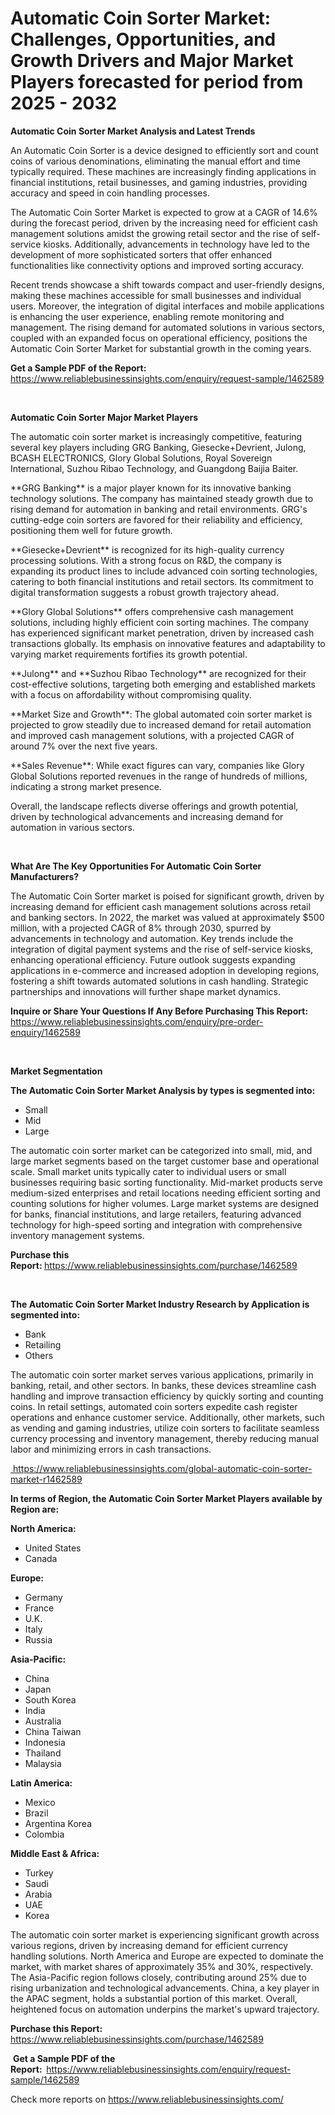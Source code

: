 <p><h1>Automatic Coin Sorter Market: Challenges, Opportunities, and Growth Drivers and Major Market Players forecasted for period from 2025 - 2032</h1></p><p><strong>Automatic Coin Sorter Market Analysis and Latest Trends</strong></p>
<p><p>An Automatic Coin Sorter is a device designed to efficiently sort and count coins of various denominations, eliminating the manual effort and time typically required. These machines are increasingly finding applications in financial institutions, retail businesses, and gaming industries, providing accuracy and speed in coin handling processes.</p><p>The Automatic Coin Sorter Market is expected to grow at a CAGR of 14.6% during the forecast period, driven by the increasing need for efficient cash management solutions amidst the growing retail sector and the rise of self-service kiosks. Additionally, advancements in technology have led to the development of more sophisticated sorters that offer enhanced functionalities like connectivity options and improved sorting accuracy. </p><p>Recent trends showcase a shift towards compact and user-friendly designs, making these machines accessible for small businesses and individual users. Moreover, the integration of digital interfaces and mobile applications is enhancing the user experience, enabling remote monitoring and management. The rising demand for automated solutions in various sectors, coupled with an expanded focus on operational efficiency, positions the Automatic Coin Sorter Market for substantial growth in the coming years.</p></p>
<p><strong>Get a Sample PDF of the Report:&nbsp;</strong> <a href="https://www.reliablebusinessinsights.com/enquiry/request-sample/1462589?utm_campaign=2840&utm_medium=2&utm_source=Github&utm_content=ia&utm_term=09042025&utm_id=automatic-coin-sorter">https://www.reliablebusinessinsights.com/enquiry/request-sample/1462589</a></p>
<p>&nbsp;</p>
<p><strong>Automatic Coin Sorter Major Market Players</strong></p>
<p><p>The automatic coin sorter market is increasingly competitive, featuring several key players including GRG Banking, Giesecke+Devrient, Julong, BCASH ELECTRONICS, Glory Global Solutions, Royal Sovereign International, Suzhou Ribao Technology, and Guangdong Baijia Baiter.</p><p>**GRG Banking** is a major player known for its innovative banking technology solutions. The company has maintained steady growth due to rising demand for automation in banking and retail environments. GRG's cutting-edge coin sorters are favored for their reliability and efficiency, positioning them well for future growth.</p><p>**Giesecke+Devrient** is recognized for its high-quality currency processing solutions. With a strong focus on R&D, the company is expanding its product lines to include advanced coin sorting technologies, catering to both financial institutions and retail sectors. Its commitment to digital transformation suggests a robust growth trajectory ahead.</p><p>**Glory Global Solutions** offers comprehensive cash management solutions, including highly efficient coin sorting machines. The company has experienced significant market penetration, driven by increased cash transactions globally. Its emphasis on innovative features and adaptability to varying market requirements fortifies its growth potential.</p><p>**Julong** and **Suzhou Ribao Technology** are recognized for their cost-effective solutions, targeting both emerging and established markets with a focus on affordability without compromising quality.</p><p>**Market Size and Growth**: The global automated coin sorter market is projected to grow steadily due to increased demand for retail automation and improved cash management solutions, with a projected CAGR of around 7% over the next five years.</p><p>**Sales Revenue**: While exact figures can vary, companies like Glory Global Solutions reported revenues in the range of hundreds of millions, indicating a strong market presence.</p><p>Overall, the landscape reflects diverse offerings and growth potential, driven by technological advancements and increasing demand for automation in various sectors.</p></p>
<p>&nbsp;</p>
<p><strong>What Are The Key Opportunities For Automatic Coin Sorter Manufacturers?</strong></p>
<p><p>The Automatic Coin Sorter market is poised for significant growth, driven by increasing demand for efficient cash management solutions across retail and banking sectors. In 2022, the market was valued at approximately $500 million, with a projected CAGR of 8% through 2030, spurred by advancements in technology and automation. Key trends include the integration of digital payment systems and the rise of self-service kiosks, enhancing operational efficiency. Future outlook suggests expanding applications in e-commerce and increased adoption in developing regions, fostering a shift towards automated solutions in cash handling. Strategic partnerships and innovations will further shape market dynamics.</p></p>
<p><strong>Inquire or Share Your Questions If Any Before Purchasing This Report:</strong> <a href="https://www.reliablebusinessinsights.com/enquiry/pre-order-enquiry/1462589?utm_campaign=2840&utm_medium=2&utm_source=Github&utm_content=ia&utm_term=09042025&utm_id=automatic-coin-sorter">https://www.reliablebusinessinsights.com/enquiry/pre-order-enquiry/1462589</a></p>
<p>&nbsp;</p>
<p><strong>Market Segmentation</strong></p>
<p><strong>The Automatic Coin Sorter Market Analysis by types is segmented into:</strong></p>
<p><ul><li>Small</li><li>Mid</li><li>Large</li></ul></p>
<p><p>The automatic coin sorter market can be categorized into small, mid, and large market segments based on the target customer base and operational scale. Small market units typically cater to individual users or small businesses requiring basic sorting functionality. Mid-market products serve medium-sized enterprises and retail locations needing efficient sorting and counting solutions for higher volumes. Large market systems are designed for banks, financial institutions, and large retailers, featuring advanced technology for high-speed sorting and integration with comprehensive inventory management systems.</p></p>
<p><strong>Purchase this Report:&nbsp;</strong><a href="https://www.reliablebusinessinsights.com/purchase/1462589?utm_campaign=2840&utm_medium=2&utm_source=Github&utm_content=ia&utm_term=09042025&utm_id=automatic-coin-sorter">https://www.reliablebusinessinsights.com/purchase/1462589</a></p>
<p>&nbsp;</p>
<p><strong>The Automatic Coin Sorter Market Industry Research by Application is segmented into:</strong></p>
<p><ul><li>Bank</li><li>Retailing</li><li>Others</li></ul></p>
<p><p>The automatic coin sorter market serves various applications, primarily in banking, retail, and other sectors. In banks, these devices streamline cash handling and improve transaction efficiency by quickly sorting and counting coins. In retail settings, automated coin sorters expedite cash register operations and enhance customer service. Additionally, other markets, such as vending and gaming industries, utilize coin sorters to facilitate seamless currency processing and inventory management, thereby reducing manual labor and minimizing errors in cash transactions.</p></p>
<p><a href="https://www.reliablebusinessinsights.com/global-automatic-coin-sorter-market-r1462589?utm_campaign=2840&utm_medium=2&utm_source=Github&utm_content=ia&utm_term=09042025&utm_id=automatic-coin-sorter">&nbsp;https://www.reliablebusinessinsights.com/global-automatic-coin-sorter-market-r1462589</a></p>
<p><strong>In terms of Region, the Automatic Coin Sorter Market Players available by Region are:</strong></p>
<p>
    <p> <strong> North America: </strong>
        <ul>
            <li>United States</li>
            <li>Canada</li>
        </ul>
        </p> 
    <p> <strong> Europe: </strong>
        <ul>
            <li>Germany</li>
            <li>France</li>
            <li>U.K.</li>
            <li>Italy</li>
            <li>Russia</li>
        </ul>
        </p> 
    <p> <strong> Asia-Pacific: </strong>
        <ul>
            <li>China</li>
            <li>Japan</li>
            <li>South Korea</li>
            <li>India</li>
            <li>Australia</li>
            <li>China Taiwan</li>
            <li>Indonesia</li>
            <li>Thailand</li>
            <li>Malaysia</li>
        </ul>
        </p> 
    <p> <strong> Latin America: </strong>
        <ul>
            <li>Mexico</li>
            <li>Brazil</li>
            <li>Argentina Korea</li>
            <li>Colombia</li>
        </ul>
        </p> 
    <p> <strong> Middle East & Africa: </strong>
        <ul>
            <li>Turkey</li>
            <li>Saudi</li>
            <li>Arabia</li>
            <li>UAE</li>
            <li>Korea</li>
        </ul>
    </p>
    </p>
<p><p>The automatic coin sorter market is experiencing significant growth across various regions, driven by increasing demand for efficient currency handling solutions. North America and Europe are expected to dominate the market, with market shares of approximately 35% and 30%, respectively. The Asia-Pacific region follows closely, contributing around 25% due to rising urbanization and technological advancements. China, a key player in the APAC segment, holds a substantial portion of this market. Overall, heightened focus on automation underpins the market's upward trajectory.</p></p>
<p><strong>Purchase this Report: </strong><a href="https://www.reliablebusinessinsights.com/purchase/1462589?utm_campaign=2840&utm_medium=2&utm_source=Github&utm_content=ia&utm_term=09042025&utm_id=automatic-coin-sorter">https://www.reliablebusinessinsights.com/purchase/1462589</a></p>
<p>&nbsp;<strong>Get a Sample PDF of the Report:&nbsp;&nbsp;</strong><a href="https://www.reliablebusinessinsights.com/enquiry/request-sample/1462589?utm_campaign=2840&utm_medium=2&utm_source=Github&utm_content=ia&utm_term=09042025&utm_id=automatic-coin-sorter">https://www.reliablebusinessinsights.com/enquiry/request-sample/1462589</a></p>
<p><strong></strong></p>
<p>Check more reports on <a href="https://www.reliablebusinessinsights.com/?utm_campaign=2840&utm_medium=2&utm_source=Github&utm_content=ia&utm_term=09042025&utm_id=automatic-coin-sorter">https://www.reliablebusinessinsights.com/</a></p>
